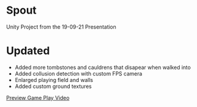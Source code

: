 # Spout
Unity Project from the 19-09-21 Presentation

# Updated

- Added more tombstones and cauldrens that disapear when walked into
- Added collusion detection with custom FPS camera
- Enlarged playing field and walls
- Added custom ground textures


[Preview Game Play Video](https://www.youtube.com/watch?v=9I2mWTbRupM&feature=youtu.be)
